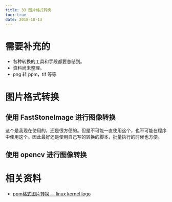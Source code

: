 ```yaml
---
title: 33 图片格式转换
toc: true
date: 2018-10-13
---
```

# 需要补充的

- 各种转换的工具和手段都要总结到。
- 资料尚未整理。
- png 转 ppm，tif 等等


# 图片格式转换

## 使用 FastStoneImage 进行图像转换

这个是我现在使用的，还是很方便的。但是不可能一直使用这个，也不可能在程序中使用这个。因此最好还是使用自己写的转换的脚本，批量执行的时候也方便。

## 使用 opencv 进行图像转换







# 相关资料

- [ppm格式图片转换 -- linux kernel logo](https://blog.csdn.net/wh_19910525/article/details/42237251)
